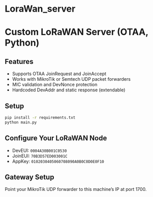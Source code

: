 # LoraWan_server

# Custom LoRaWAN Server (OTAA, Python)

## Features

- Supports OTAA JoinRequest and JoinAccept
- Works with MikroTik or Semtech UDP packet forwarders
- MIC validation and DevNonce protection
- Hardcoded DevAddr and static response (extendable)

## Setup

```bash
pip install -r requirements.txt
python main.py
```

## Configure Your LoRaWAN Node

- DevEUI: `0004A30B001C0530`
- JoinEUI: `70B3D57ED003001C`
- AppKey: `0102030405060708090A0B0C0D0E0F10`

## Gateway Setup

Point your MikroTik UDP forwarder to this machine’s IP at port 1700.
